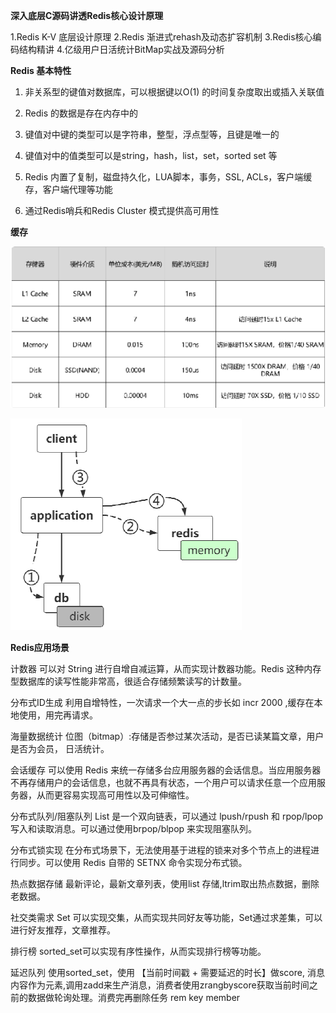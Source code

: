 **深入底层C源码讲透Redis核心设计原理**        

1.Redis K-V 底层设计原理
2.Redis 渐进式rehash及动态扩容机制 
3.Redis核心编码结构精讲
4.亿级用户日活统计BitMap实战及源码分析

**Redis 基本特性**

1. 非关系型的键值对数据库，可以根据键以O(1) 的时间复杂度取出或插入关联值

2. Redis 的数据是存在内存中的

3. 键值对中键的类型可以是字符串，整型，浮点型等，且键是唯一的

4. 键值对中的值类型可以是string，hash，list，set，sorted set 等

5. Redis 内置了复制，磁盘持久化，LUA脚本，事务，SSL,  ACLs，客户端缓存，客户端代理等功能

6. 通过Redis哨兵和Redis Cluster 模式提供高可用性

**缓存**

![image-20220314092648166](./07-%E6%B7%B1%E5%85%A5%E5%BA%95%E5%B1%82C%E6%BA%90%E7%A0%81%E8%AE%B2%E9%80%8FRedis%E6%A0%B8%E5%BF%83%E8%AE%BE%E8%AE%A1%E5%8E%9F%E7%90%86.assets/202203140945662.png)

![image-20220314092706597](./07-%E6%B7%B1%E5%85%A5%E5%BA%95%E5%B1%82C%E6%BA%90%E7%A0%81%E8%AE%B2%E9%80%8FRedis%E6%A0%B8%E5%BF%83%E8%AE%BE%E8%AE%A1%E5%8E%9F%E7%90%86.assets/202203140927664.png)

**Redis应用场景**

计数器
可以对 String 进行自增自减运算，从而实现计数器功能。Redis 这种内存型数据库的读写性能非常高，很适合存储频繁读写的计数量。 

分布式ID生成
利用自增特性，一次请求一个大一点的步长如 incr 2000 ,缓存在本地使用，用完再请求。

海量数据统计
位图（bitmap）:存储是否参过某次活动，是否已读某篇文章，用户是否为会员， 日活统计。

会话缓存
可以使用 Redis 来统一存储多台应用服务器的会话信息。当应用服务器不再存储用户的会话信息，也就不再具有状态，一个用户可以请求任意一个应用服务器，从而更容易实现高可用性以及可伸缩性。

分布式队列/阻塞队列
List 是一个双向链表，可以通过 lpush/rpush 和 rpop/lpop 写入和读取消息。可以通过使用brpop/blpop 来实现阻塞队列。

分布式锁实现
在分布式场景下，无法使用基于进程的锁来对多个节点上的进程进行同步。可以使用 Redis 自带的 SETNX 命令实现分布式锁。

热点数据存储
最新评论，最新文章列表，使用list 存储,ltrim取出热点数据，删除老数据。

社交类需求
Set 可以实现交集，从而实现共同好友等功能，Set通过求差集，可以进行好友推荐，文章推荐。

排行榜
sorted_set可以实现有序性操作，从而实现排行榜等功能。

延迟队列
使用sorted_set，使用 【当前时间戳 + 需要延迟的时长】做score, 消息内容作为元素,调用zadd来生产消息，消费者使用zrangbyscore获取当前时间之前的数据做轮询处理。消费完再删除任务 rem  key  member
